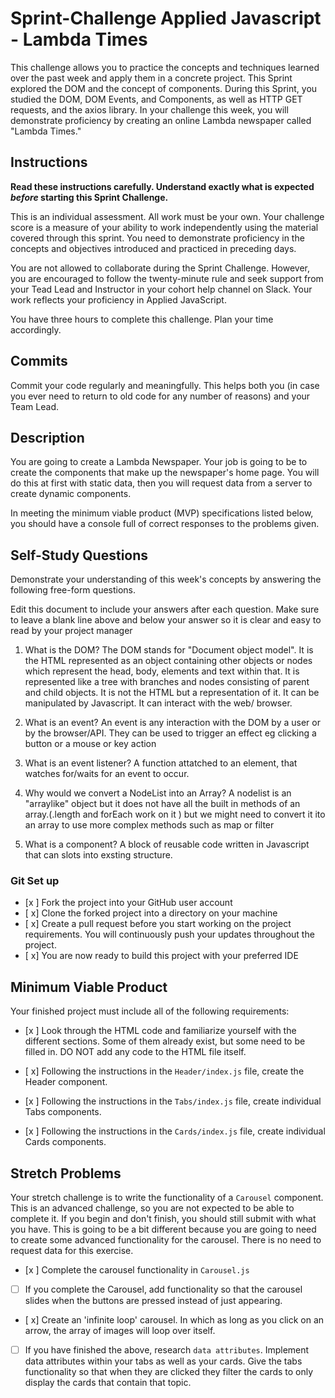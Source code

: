 # Sprint-Challenge Applied Javascript - Lambda Times

This challenge allows you to practice the concepts and techniques learned over the past week and apply them in a concrete project. This Sprint explored the DOM and the concept of components. During this Sprint, you studied the DOM, DOM Events, and Components, as well as HTTP GET requests, and the axios library. In your challenge this week, you will demonstrate proficiency by creating an online Lambda newspaper called "Lambda Times."

## Instructions

**Read these instructions carefully. Understand exactly what is expected _before_ starting this Sprint Challenge.**

This is an individual assessment. All work must be your own. Your challenge score is a measure of your ability to work independently using the material covered through this sprint. You need to demonstrate proficiency in the concepts and objectives introduced and practiced in preceding days.

You are not allowed to collaborate during the Sprint Challenge. However, you are encouraged to follow the twenty-minute rule and seek support from your Tead Lead and Instructor in your cohort help channel on Slack. Your work reflects your proficiency in Applied JavaScript.

You have three hours to complete this challenge. Plan your time accordingly.

## Commits

Commit your code regularly and meaningfully. This helps both you (in case you ever need to return to old code for any number of reasons) and your Team Lead.

## Description

You are going to create a Lambda Newspaper. Your job is going to be to create the components that make up the newspaper's home page. You will do this at first with static data, then you will request data from a server to create dynamic components.

In meeting the minimum viable product (MVP) specifications listed below, you should have a console full of correct responses to the problems given.

## Self-Study Questions

Demonstrate your understanding of this week's concepts by answering the following free-form questions.

Edit this document to include your answers after each question. Make sure to leave a blank line above and below your answer so it is clear and easy to read by your project manager

1. What is the DOM?
   The DOM stands for "Document object model". It is the HTML represented as an object containing other objects or nodes which represent the head, body, elements and text within that. It is represented
   like a tree with branches and nodes consisting of parent and child objects. It is not the HTML but a representation of it. It can be manipulated by Javascript. It can interact with the web/ browser.

2. What is an event?
   An event is any interaction with the DOM by a user or by the browser/API. They can be used to trigger an effect eg clicking a button or a mouse or key action

3. What is an event listener?
   A function attatched to an element, that watches for/waits for an event to occur.

4. Why would we convert a NodeList into an Array?
   A nodelist is an "arraylike" object but it does not have all the built in methods of an array.(.length and forEach work on it ) but we might need to convert it ito an array to use more complex methods such as map or filter

5. What is a component?
   A block of reusable code written in Javascript that can slots into exsting structure.

### Git Set up

- [x ] Fork the project into your GitHub user account
- [ x] Clone the forked project into a directory on your machine
- [ x] Create a pull request before you start working on the project requirements. You will continuously push your updates throughout the project.
- [ x] You are now ready to build this project with your preferred IDE

## Minimum Viable Product

Your finished project must include all of the following requirements:

- [x ] Look through the HTML code and familiarize yourself with the different sections. Some of them already exist, but some need to be filled in. DO NOT add any code to the HTML file itself.

- [ x] Following the instructions in the `Header/index.js` file, create the Header component.

- [x ] Following the instructions in the `Tabs/index.js` file, create individual Tabs components.

- [x ] Following the instructions in the `Cards/index.js` file, create individual Cards components.

## Stretch Problems

Your stretch challenge is to write the functionality of a `Carousel` component. This is an advanced challenge, so you are not expected to be able to complete it. If you begin and don't finish, you should still submit with what you have. This is going to be a bit different because you are going to need to create some advanced functionality for the carousel. There is no need to request data for this exercise.

- [x ] Complete the carousel functionality in `Carousel.js`

- [ ] If you complete the Carousel, add functionality so that the carousel slides when the buttons are pressed instead of just appearing.

- [ x] Create an 'infinite loop' carousel. In which as long as you click on an arrow, the array of images will loop over itself.

- [ ] If you have finished the above, research `data attributes`. Implement data attributes within your tabs as well as your cards. Give the tabs functionality so that when they are clicked they filter the cards to only display the cards that contain that topic.
